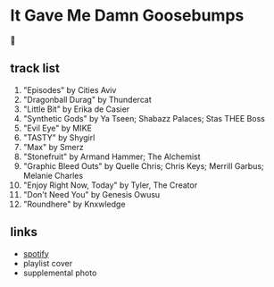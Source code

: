 # It Gave Me Damn Goosebumps

🔁

## track list

1. "Episodes" by Cities Aviv
2. "Dragonball Durag" by Thundercat
3. "Little Bit" by Erika de Casier
4. "Synthetic Gods" by Ya Tseen; Shabazz Palaces; Stas THEE Boss
5. "Evil Eye" by MIKE
6. "TASTY" by Shygirl
7. "Max" by Smerz
8. "Stonefruit" by Armand Hammer; The Alchemist
9. "Graphic Bleed Outs" by Quelle Chris; Chris Keys; Merrill Garbus; Melanie Charles
10. "Enjoy Right Now, Today" by Tyler, The Creator
11. "Don't Need You" by Genesis Owusu
12. "Roundhere" by Knxwledge

## links

- [spotify](https://open.spotify.com/playlist/7i6XXYCAq8DYTrXlwjEoGe)
- playlist cover
- supplemental photo
